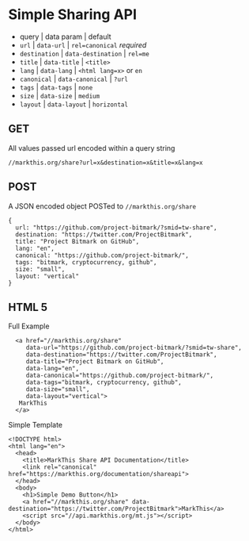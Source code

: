 
# Simple Sharing API

* query | data param | default
* `url` | `data-url` | `rel=canonical` *required*
* `destination` | `data-destination` | `rel=me`
* `title` | `data-title` | `<title>`
* `lang` | `data-lang` | `<html lang=x>` or `en`
* `canonical` | `data-canonical` | `?url`
* `tags` | `data-tags` | `none`
* `size` | `data-size` | `medium`
* `layout` | `data-layout` | `horizontal`

## GET

All values passed url encoded within a query string

`//markthis.org/share?url=x&destination=x&title=x&lang=x`


## POST

A JSON encoded object POSTed to `//markthis.org/share`

```
{
  url: "https://github.com/project-bitmark/?smid=tw-share",
  destination: "https://twitter.com/ProjectBitmark",
  title: "Project Bitmark on GitHub",
  lang: "en",
  canonical: "https://github.com/project-bitmark/",
  tags: "bitmark, cryptocurrency, github",
  size: "small",
  layout: "vertical"
}
```

## HTML 5

Full Example

```
  <a href="//markthis.org/share"
     data-url="https://github.com/project-bitmark/?smid=tw-share",
     data-destination="https://twitter.com/ProjectBitmark",
     data-title="Project Bitmark on GitHub",
     data-lang="en",
     data-canonical="https://github.com/project-bitmark/",
     data-tags="bitmark, cryptocurrency, github",
     data-size="small",
     data-layout="vertical">
   MarkThis
  </a>
```

Simple Template

```
<!DOCTYPE html>
<html lang="en">
  <head>
    <title>MarkThis Share API Documentation</title>
    <link rel="canonical" href="https://markthis.org/documentation/shareapi">
  </head>
  <body>
    <h1>Simple Demo Button</h1>
    <a href="//markthis.org/share" data-destination="https://twitter.com/ProjectBitmark">MarkThis</a>
    <script src="//api.markthis.org/mt.js"></script>
  </body>
</html>
```